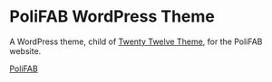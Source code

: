 PoliFAB WordPress Theme
=======================

A WordPress theme, child of [Twenty Twelve Theme](https://wordpress.org/themes/twentytwelve), for the PoliFAB website.

[PoliFAB](http://www.polifab.polimi.it)